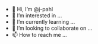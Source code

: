 - 👋 Hi, I’m @j-pahl
- 👀 I’m interested in ...
- 🌱 I’m currently learning ...
- 💞️ I’m looking to collaborate on ...
- 📫 How to reach me ...

<!---
j-pahl/j-pahl is a ✨ special ✨ repository because its `README.md` (this file) appears on your GitHub profile.
You can click the Preview link to take a look at your changes.
--->
